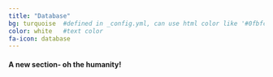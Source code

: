 ```yaml
---
title: "Database"
bg: turquoise  #defined in _config.yml, can use html color like '#0fbfcf'
color: white   #text color
fa-icon: database
---
```


#### A new section- oh the humanity!
